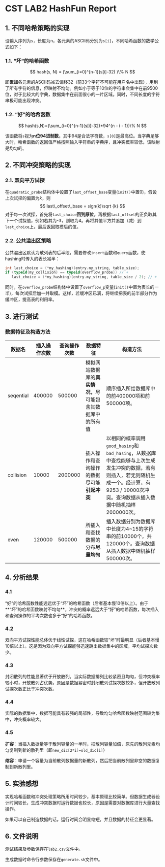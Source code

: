 # CST LAB2 HashFun Report



## 1. 不同哈希策略的实现

设输入序列为`s`，长度为n，各元素的ASCII码分别为`s[i]`，不同哈希函数的数学公式如下：

### 1.1. “坏“的哈希函数

$$
hash(s, N) = (\sum_{i=0}^{n-1}(s[i]-32) )\% N 
$$

即**累加**各元素的ASCII码减去偏移32（前33个字符不可能在用户名中出现），用到了所有字符的信息，但映射不均匀。例如小于等于10位的字符串会集中在前9500位，对于比较大的字典，数据集中在前面很小的一片区域。同时，不同长度的字符串极可能出现冲突。

### 1.2. “好”的哈希函数

$$
hash(s,N)=(\sum_{i=0}^{n-1}(s[i]-32)*94^{n - i - 1})\% N
$$

该函数将`s`视为**n位94进制数**，其中94是合法字符数，`s[0]`是最高位。当字典足够大时，哈希函数的返回值严格按照输入字符串的字典序，且冲突概率较低，该映射是均匀的。



## 2. 不同冲突策略的实现

### 2.1. 双向平方试探

在`quadratic_probe`结构体中设置了`last_offset_base`变量(`init()`中置0)，假设上次试探的偏置为$k$，则
$$
last\_offset\_base = sign(k)\sqrt {k}
$$
对于每一次试探，首先将`last_choice`**回到原位**。再根据`last_offset`的正负取其下一个试探值，例如若其为-3，则取为4。再将其值平方并追加（减）到`last_choice`上，最后返回取模后的值。

### 2.2. 公共溢出区策略

公共溢出区默认为散列表的后半段，需要修改`insert`函数和`query`函数，使hashing时传入的表长减半：

```c++
int last_choice = (*my_hashing)(entry.my_string, table_size);
if (typeid(my_collision) == typeid(overflow_probe)) // +
   last_choice = (*my_hashing)(entry.my_string, table_size / 2); // +
```

同时，在`overflow_probe`结构体中设置了`overflow_p`变量(`init()`中置为表长的一半)，每次试探后加一并取模。这样，若缓冲区已满，将继续把表的前半部分作为缓冲区，提高表的利用率。



## 3. 进行测试

### 数据特征及构造方法

| 数据名    | 插入操作次数 | 查询操作次数 | 数据特征                                                   | 构造方法                                                     |
| --------- | ------------ | ------------ | ---------------------------------------------------------- | ------------------------------------------------------------ |
| seqential | 400000       | 500000       | 模拟网站数据库的**真实情况**，尽可能包含其数据库中的所有值 | 顺序插入所给数据库中的前400000项和前500000项。               |
| collision | 10000        | 2000000      | 插入操作和查询操作的数据尽可能**引起冲突**                 | 以相同的概率调用`good_hasing`和`bad_hasing`，从数据库中查找能够与上次生成发生冲突的数据，若有则插入，若无则随机生成一个。经计算，有9253 / 10000次冲突。查询数据从插入数据中随机抽样2000000次。 |
| even      | 120000       | 500000       | 所插入和查找数据的分布**尽量均匀**                         | 插入数据分别为数据库中长度为4~15的字符串的前10000个，共120000个。查询数据从插入数据中随机抽样500000次。 |


## 4. 分析结果

### 4.1

“好”的哈希函数性能远远优于“坏”的哈希函数（后者基本慢10倍以上）。由于**“坏”的哈希函数映射不均匀**，冲突的概率远远大于“好”的哈希函数，每次插入和查询操作的平均次数也多于“好”的哈希函数。

### 4.2

双向平方试探性能总体优于线性试探，这在哈希函数较“坏”时最明显（后者基本慢10倍以上）。这是因为双向平方试探能够迅速跳出数据集中的区域，平均试探次数少。

### 4.3

封闭散列的性能显著优于开放散列。当实际数据排列比较紧密且均匀，但冲突概率较小时，开放散列占优势。原因是数据紧密时封闭散列试探次数较多，但开放散列试探次数正比于冲突次数。

### 4.4

实际的数据集中，数据可能具有较强的局部性，导致均匀哈希函数映射范围较为集中，冲突概率较大。

### 4.5

**扩容**：当插入数据量等于散列容量的一半时，把散列容量加倍，原先的散列元素均匀复制到新的散列里（即`new_dic[2*i]=old_dic[i]`）

**缩容**：申请一个容量为当前散列数据量的新散列，然后把当前散列里非空的数据复制到新散列里。



## 5. 实验感想

实现哈希函数和冲突处理策略所用时间较少，基本原理比较简单。但数据生成器设计时间较长，生成冲突数据时运行数据也较长，原因是需要对数据库进行大量查找操作。

如果可以自己制造数据的话，运行时间会明显缩短，并且数据的特征会更显著。



## 6. 文件说明


测试结果及参数保存在`lab2.csv`文件中。

生成数据时命令行参数保存在`generate.sh`文件中。
